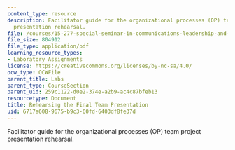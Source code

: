 ```yaml
---
content_type: resource
description: Facilitator guide for the organizational processes (OP) team project
  presentation rehearsal.
file: /courses/15-277-special-seminar-in-communications-leadership-and-personal-effectiveness-coaching-fall-2008/6717a6089675b9c360fd6403df8fe37d_guide_10.pdf
file_size: 804912
file_type: application/pdf
learning_resource_types:
- Laboratory Assignments
license: https://creativecommons.org/licenses/by-nc-sa/4.0/
ocw_type: OCWFile
parent_title: Labs
parent_type: CourseSection
parent_uid: 259c1122-d0e2-374e-a2b9-ac4c87bfeb13
resourcetype: Document
title: Rehearsing the Final Team Presentation
uid: 6717a608-9675-b9c3-60fd-6403df8fe37d
---
```

Facilitator guide for the organizational processes (OP) team project presentation rehearsal.